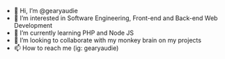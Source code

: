 - 👋 Hi, I’m @gearyaudie
- 👀 I’m interested in Software Engineering, Front-end and Back-end Web Development
- 🌱 I’m currently learning PHP and Node JS
- 💞️ I’m looking to collaborate with my monkey brain on my projects
- 📫 How to reach me (ig: gearyaudie)

<!---
gearyaudie/gearyaudie is a ✨ special ✨ repository because its `README.md` (this file) appears on your GitHub profile.
You can click the Preview link to take a look at your changes.
--->
